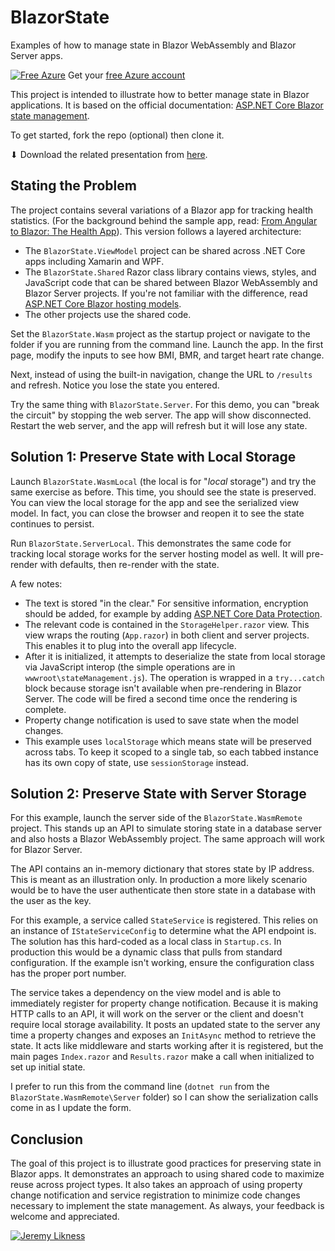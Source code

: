 # BlazorState

Examples of how to manage state in Blazor WebAssembly and Blazor Server apps.

[![Free Azure](https://img.shields.io/badge/FREE-Azure-0077ff)](https://azure.microsoft.com/free/?WT.mc_id=blazorstate-github-jeliknes)
Get your [free Azure account](https://azure.microsoft.com/free/?WT.mc_id=blazorstate-github-jeliknes)

This project is intended to illustrate how to better manage state in Blazor applications. It is based on the official documentation: [ASP.NET Core Blazor state management](https://docs.microsoft.com/aspnet/core/blazor/state-management?view=aspnetcore-3.1&WT.mc_id=blazorstate-github-jeliknes).

To get started, fork the repo (optional) then clone it.

⬇ Download the related presentation from [here](https://jlikme.blob.core.windows.net/presentations/Likness-Blazor-State.pptx).

## Stating the Problem

The project contains several variations of a Blazor app for tracking health statistics. (For the background behind the sample app, read: [From Angular to Blazor: The Health App](https://blog.jeremylikness.com/blog/2019-01-03_from-angular-to-blazor-the-health-app/)). This version follows a layered architecture:

* The `BlazorState.ViewModel` project can be shared across .NET Core apps including Xamarin and WPF.
* The `BlazorState.Shared` Razor class library contains views, styles, and JavaScript code that can be shared between Blazor WebAssembly and Blazor Server projects. If you're not familiar with the difference, read [ASP.NET Core Blazor hosting models](https://docs.microsoft.com/aspnet/core/blazor/hosting-models?view=aspnetcore-3.1&WT.mc_id=blazorstate-github-jeliknes).
* The other projects use the shared code.

Set the `BlazorState.Wasm` project as the startup project or navigate to the folder if you are running from the command line. Launch the app. In the first page, modify the inputs to see how BMI, BMR, and target heart rate change.

Next, instead of using the built-in navigation, change the URL to `/results` and refresh. Notice you lose the state you entered.

Try the same thing with `BlazorState.Server`. For this demo, you can "break the circuit" by stopping the web server. The app will show disconnected. Restart the web server, and the app will refresh but it will lose any state.

## Solution 1: Preserve State with Local Storage

Launch `BlazorState.WasmLocal` (the local is for "_local_ storage") and try the same exercise as before. This time, you should see the state is preserved. You can view the local storage for the app and see the serialized view model. In fact, you can close the browser and reopen it to see the state continues to persist.

Run `BlazorState.ServerLocal`. This demonstrates the same code for tracking local storage works for the server hosting model as well. It will pre-render with defaults, then re-render with the state.

A few notes:

* The text is stored "in the clear." For sensitive information, encryption should be added, for example by adding [ASP.NET Core Data Protection](https://docs.microsoft.com/aspnet/core/security/data-protection/introduction?view=aspnetcore-3.1&WT.mc_id=blazorstate-github-jeliknes).
* The relevant code is contained in the `StorageHelper.razor` view. This view wraps the routing (`App.razor`) in both client and server projects. This enables it to plug into the overall app lifecycle.
* After it is initialized, it attempts to deserialize the state from local storage via JavaScript interop (the simple operations are in `wwwroot\stateManagement.js`). The operation is wrapped in a `try...catch` block because storage isn't available when pre-rendering in Blazor Server. The code will be fired a second time once the rendering is complete.
* Property change notification is used to save state when the model changes.
* This example uses `localStorage` which means state will be preserved across tabs. To keep it scoped to a single tab, so each tabbed instance has its own copy of state, use `sessionStorage` instead.

## Solution 2: Preserve State with Server Storage

For this example, launch the server side of the `BlazorState.WasmRemote` project. This stands up an API to simulate storing state in a database server and also hosts a Blazor WebAssembly project. The same approach will work for Blazor Server.

The API contains an in-memory dictionary that stores state by IP address. This is meant as an illustration only. In production a more likely scenario would be to have the user authenticate then store state in a database with the user as the key.

For this example, a service called `StateService` is registered. This relies on an instance of `IStateServiceConfig` to determine what the API endpoint is. The solution has this hard-coded as a local class in `Startup.cs`. In production this would be a dynamic class that pulls from standard configuration. If the example isn't working, ensure the configuration class has the proper port number.

The service takes a dependency on the view model and is able to immediately register for property change notification. Because it is making HTTP calls to an API, it will work on the server or the client and doesn't require local storage availability. It posts an updated state to the server any time a property changes and exposes an `InitAsync` method to retrieve the state. It acts like middleware and starts working after it is registered, but the main pages `Index.razor` and `Results.razor` make a call when initialized to set up initial state.

I prefer to run this from the command line (`dotnet run` from the `BlazorState.WasmRemote\Server` folder) so I can show the serialization calls come in as I update the form.

## Conclusion

The goal of this project is to illustrate good practices for preserving state in Blazor apps. It demonstrates an approach to using shared code to maximize reuse across project types. It also takes an approach of using property change notification and service registration to minimize code changes necessary to implement the state management. As always, your feedback is welcome and appreciated.

[![Jeremy Likness](https://blog.jeremylikness.com/images/jeremylikness.gif)](https://twitter.com/JeremyLikness)
